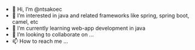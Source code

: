 - 👋 Hi, I’m @ntsakoec
- 👀 I’m interested in java and related frameworks like spring, spring boot, camel, etc
- 🌱 I’m currently learning web-app development in java
- 💞️ I’m looking to collaborate on ...
- 📫 How to reach me ...

<!---
ntsakoec/ntsakoec is a ✨ special ✨ repository because its `README.md` (this file) appears on your GitHub profile.
You can click the Preview link to take a look at your changes.
--->
